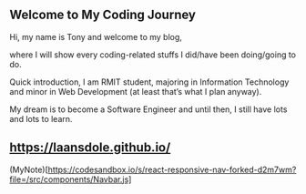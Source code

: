 ## Welcome to My Coding Journey
Hi, my name is Tony and welcome to my blog,

where I will show every coding-related stuffs I did/have been doing/going to do.

Quick introduction, I am RMIT student, majoring in Information Technology and minor in Web Development (at least that’s what I plan anyway).

My dream is to become a Software Engineer and until then, I still have lots and lots to learn.

## https://laansdole.github.io/

(MyNote)[https://codesandbox.io/s/react-responsive-nav-forked-d2m7wm?file=/src/components/Navbar.js]
